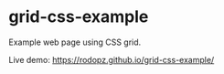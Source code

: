 # grid-css-example
Example web page using CSS grid.

Live demo: https://rodopz.github.io/grid-css-example/
